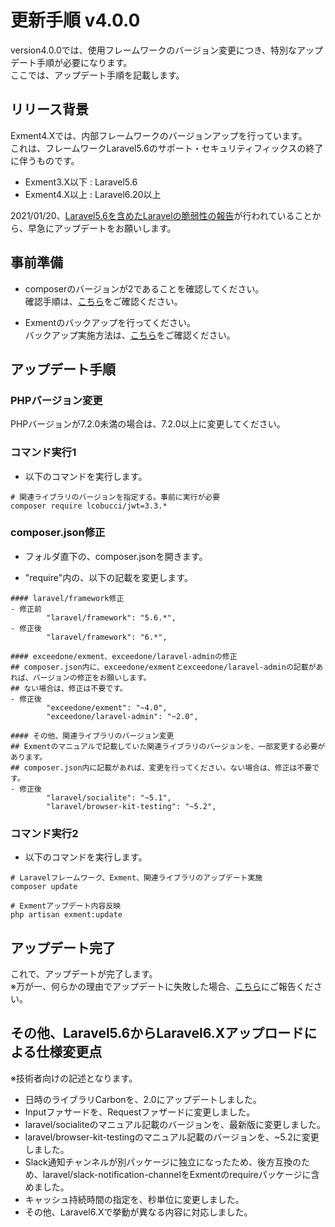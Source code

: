 # 更新手順 v4.0.0
version4.0.0では、使用フレームワークのバージョン変更につき、特別なアップデート手順が必要になります。  
ここでは、アップデート手順を記載します。

## リリース背景
Exment4.Xでは、内部フレームワークのバージョンアップを行っています。  
これは、フレームワークLaravel5.6のサポート・セキュリティフィックスの終了に伴うものです。  

- Exment3.X以下 : Laravel5.6
- Exment4.X以上 : Laravel6.20以上

2021/01/20、[Laravel5.6を含めたLaravelの脆弱性の報告](https://github.com/advisories/GHSA-3p32-j457-pg5x)が行われていることから、早急にアップデートをお願いします。


## 事前準備
- composerのバージョンが2であることを確認してください。  
確認手順は、[こちら](/ja/update_composer)をご確認ください。

- Exmentのバックアップを行ってください。  
バックアップ実施方法は、[こちら](/ja/backup)をご確認ください。


## アップデート手順

### PHPバージョン変更
PHPバージョンが7.2.0未満の場合は、7.2.0以上に変更してください。

### コマンド実行1

- 以下のコマンドを実行します。

```
# 関連ライブラリのバージョンを指定する。事前に実行が必要
composer require lcobucci/jwt=3.3.*
```


### composer.json修正
- フォルダ直下の、composer.jsonを開きます。

- "require"内の、以下の記載を変更します。

```
#### laravel/framework修正
- 修正前
        "laravel/framework": "5.6.*",
- 修正後
        "laravel/framework": "6.*",

#### exceedone/exment、exceedone/laravel-adminの修正
## composer.json内に、exceedone/exmentとexceedone/laravel-adminの記載があれば、バージョンの修正をお願いします。
## ない場合は、修正は不要です。
- 修正後
        "exceedone/exment": "~4.0",
        "exceedone/laravel-admin": "~2.0",

#### その他、関連ライブラリのバージョン変更
## Exmentのマニュアルで記載していた関連ライブラリのバージョンを、一部変更する必要があります。
## composer.json内に記載があれば、変更を行ってください。ない場合は、修正は不要です。
- 修正後
        "laravel/socialite": "~5.1",
        "laravel/browser-kit-testing": "~5.2",
```

### コマンド実行2

- 以下のコマンドを実行します。

```
# Laravelフレームワーク、Exment、関連ライブラリのアップデート実施
composer update

# Exmentアップデート内容反映
php artisan exment:update
```

## アップデート完了
これで、アップデートが完了します。  
※万が一、何らかの理由でアップデートに失敗した場合、[こちら](https://github.com/exceedone/exment/issues/885)にご報告ください。



## その他、Laravel5.6からLaravel6.Xアップロードによる仕様変更点
※技術者向けの記述となります。

- 日時のライブラリCarbonを、2.0にアップデートしました。
- Inputファサードを、Requestファザードに変更しました。
- laravel/socialiteのマニュアル記載のバージョンを、最新版に変更しました。
- laravel/browser-kit-testingのマニュアル記載のバージョンを、~5.2に変更しました。
- Slack通知チャンネルが別パッケージに独立になったため、後方互換のため、laravel/slack-notification-channelをExmentのrequireパッケージに含めました。
- キャッシュ持続時間の指定を、秒単位に変更しました。
- その他、Laravel6.Xで挙動が異なる内容に対応しました。